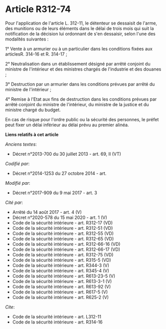 # Article R312-74

Pour l'application de l'article L. 312-11, le détenteur se dessaisit de l'arme, des munitions ou de leurs éléments dans le
délai de trois mois qui suit la notification de la décision lui ordonnant de s'en dessaisir, selon l'une des modalités
suivantes :

1° Vente à un armurier ou à un particulier dans les conditions fixées aux articlesR. 314-16 et R. 314-17 ;

2° Neutralisation dans un établissement désigné par arrêté conjoint du ministre de l'intérieur et des ministres chargés de
l'industrie et des douanes ;

3° Destruction par un armurier dans les conditions prévues par arrêté du ministre de l'intérieur ;

4° Remise à l'Etat aux fins de destruction dans les conditions prévues par arrêté conjoint du ministre de l'intérieur, du
ministre de la justice et du ministre chargé du budget.

En cas de risque pour l'ordre public ou la sécurité des personnes, le préfet peut fixer un délai inférieur au délai prévu au
premier alinéa.

**Liens relatifs à cet article**

_Anciens textes_:

  - Décret n°2013-700 du 30 juillet 2013 - art. 69, II (VT)

_Codifié par_:

  - Décret n°2014-1253 du 27 octobre 2014 - art.

_Modifié par_:

  - Décret n°2017-909 du 9 mai 2017 - art. 3

_Cité par_:

  - Arrêté du 14 août 2017 - art. 4 (V)
  - Décret n°2020-578 du 15 mai 2020 - art. 1 (V)
  - Code de la sécurité intérieure - art. R312-17 (VD)
  - Code de la sécurité intérieure - art. R312-51 (VD)
  - Code de la sécurité intérieure - art. R312-55 (VD)
  - Code de la sécurité intérieure - art. R312-65 (VD)
  - Code de la sécurité intérieure - art. R312-66-16 (VD)
  - Code de la sécurité intérieure - art. R312-66-17 (VD)
  - Code de la sécurité intérieure - art. R312-75 (VD)
  - Code de la sécurité intérieure - art. R315-5 (VD)
  - Code de la sécurité intérieure - art. R344-3 (V)
  - Code de la sécurité intérieure - art. R345-4 (V)
  - Code de la sécurité intérieure - art. R613-23-5 (V)
  - Code de la sécurité intérieure - art. R613-3-1 (V)
  - Code de la sécurité intérieure - art. R613-92 (V)
  - Code de la sécurité intérieure - art. R617-5 (V)
  - Code de la sécurité intérieure - art. R625-2 (V)

_Cite_:

  - Code de la sécurité intérieure - art. L312-11
  - Code de la sécurité intérieure - art. R314-16
